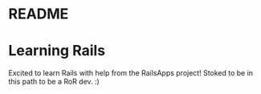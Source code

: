 # README
Learning Rails
==
Excited to learn Rails with help from the RailsApps project!
Stoked to be in this path to be a RoR dev. :)